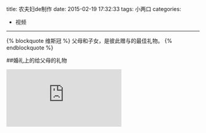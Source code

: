 title: 农夫妇de制作
date: 2015-02-19 17:32:33
tags: 小两口
categories:
- 视频
---

{% blockquote  维斯冠 %}
父母和子女，是彼此赠与的最佳礼物。
{% endblockquote %}

##婚礼上的给父母的礼物
<div class="video-container"><iframe src="http://player.youku.com/embed/XODk2MjE4MjMy" frameborder=0 allowfullscreen></iframe></div>
